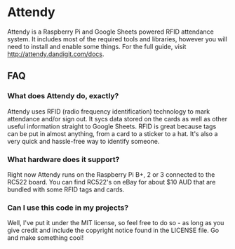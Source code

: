 # Attendy
Attendy is a Raspberry Pi and Google Sheets powered RFID attendance system. It includes most of the required tools and libraries, however you will need to install and enable some things. For the full guide, visit http://attendy.dandigit.com/docs.

## FAQ
### What does Attendy do, exactly?
Attendy uses RFID (radio frequency identification) technology to mark attendance and/or sign out. It sycs data stored on the cards as well as other useful information straight to Google Sheets. RFID is great because tags can be put in almost anything, from a card to a sticker to a hat. It's also a very quick and hassle-free way to identify someone.

### What hardware does it support?
Right now Attendy runs on the Raspberry Pi B+, 2 or 3 connected to the RC522 board. You can find RC522's on eBay for about $10 AUD that are bundled with some RFID tags and cards.

### Can I use this code in my projects?
Well, I've put it under the MIT license, so feel free to do so - as long as you give credit and include the copyright notice found in the LICENSE file. Go and make something cool!
